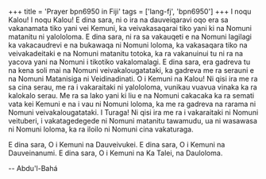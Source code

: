 +++
title = 'Prayer bpn6950 in Fiji'
tags = ['lang-fj', 'bpn6950']
+++
I noqu Kalou! I noqu Kalou! E dina sara, ni o ira na dauveiqaravi oqo era sa vakanamata tiko yani vei Kemuni, ka veivakasaqarai tiko yani ki na Nomuni matanitu ni yalololoma. E dina sara, ni ra sa vakauqeti e na Nomuni lagilagi ka vakacaudrevi e na bukawaqa ni Nomuni loloma, ka vakasaqara tiko na veivakadeitaki e na Nomuni matanitu totoka, ka ra vakanuinui tu ni ra na yacova yani na Nomuni i tikotiko vakalomalagi. E dina sara, era gadreva tu na kena soli mai na Nomuni veivakalougatataki, ka gadreva me ra serauni e na Nomuni Matanisiga ni Veidinadinati. O i Kemuni na Kalou! Ni qisi ira me ra sa cina serau, me ra i vakaraitaki ni yalololoma, vunikau vuavua vinaka ka ra kalokalo serau. Me ra sa lako yani ki liu e na Nomuni cakacaka ka ra semati vata kei Kemuni e na i vau ni Nomuni loloma, ka me ra gadreva na rarama ni Nomuni veivakalougatataki. I Turaga! Ni qisi ira me ra i vakaraitaki ni Nomuni veituberi, i vakatagedegede ni Nomuni matanitu tawamudu, ua ni wasawasa ni Nomuni loloma, ka ra iloilo ni Nomuni cina vakaturaga.

E dina sara, O i Kemuni na Dauveivukei. E dina sara, O i Kemuni na Dauveinanumi. E dina sara, O i Kemuni na Ka Talei, na Dauloloma.

-- Abdu'l-Bahá
